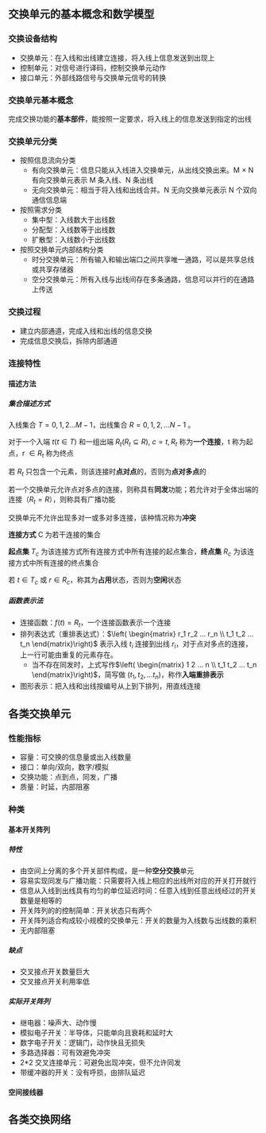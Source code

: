 ## 交换单元的基本概念和数学模型

### 交换设备结构

* 交换单元：在入线和出线建立连接，将入线上信息发送到出现上
* 控制单元：对信号进行译码，控制交换单元动作
* 接口单元：外部线路信号与交换单元信号的转换

### 交换单元基本概念

完成交换功能的**基本部件**，能按照一定要求，将入线上的信息发送到指定的出线

### 交换单元分类

* 按照信息流向分类
  * 有向交换单元：信息只能从入线进入交换单元，从出线交换出来。M $\times$ N 有向交换单元表示 M 条入线、N 条出线
  * 无向交换单元：相当于将入线和出线合并。N 无向交换单元表示 N 个双向通信信息端
* 按照需求分类
  * 集中型：入线数大于出线数
  * 分配型：入线数等于出线数
  * 扩散型：入线数小于出线数
* 按照交换单元内部结构分类
  * 时分交换单元：所有输入和输出端口之间共享唯一通路，可以是共享总线或共享存储器
  * 空分交换单元：所有入线与出线间存在多条通路，信息可以并行的在通路上传送

### 交换过程

* 建立内部通道，完成入线和出线的信息交换
* 完成信息交换后，拆除内部通道

### 连接特性

#### 描述方法

##### 集合描述方式


入线集合 $T={0, 1, 2...M-1}$，出线集合 $R={0, 1, 2,...N-1}$
。

对于一个入端 $t(t\in T)$ 和一组出端 $R_t(R_t \subseteq R)$, $c={t, R_t}$ 称为**一个连接**，t 称为起点，r $\in R_t$ 称为终点 


若 $R_t$ 只包含一个元素，则该连接时**点对点**的，否则为**点对多点**的

若一个交换单元允许点对多点的连接，则称具有**同发**功能；若允许对于全体出端的连接（$R_t=R$），则称具有广播功能

交换单元不允许出现多对一或多对多连接，该种情况称为**冲突**

**连接方式** C 为若干连接的集合

**起点集** $T_c$ 为该连接方式所有连接方式中所有连接的起点集合，**终点集** $R_c$ 为该连接方式中所有连接的终点集合

若 $t\in T_c$ 或 $r\in R_c$，称其为**占用**状态，否则为**空闲**状态

##### 函数表示法

* 连接函数：$f(t)=R_t$，一个连接函数表示一个连接
* 排列表达式（重排表达式）：$\left( \begin{matrix} r_1 r_2 ... r_n \\ t_1 t_2 ... t_n \end{matrix}\right)$ 表示入线 $t_i$ 连接到出线 $r_i$，对于点对多点的连接，上一行可能由重复的元素存在。
  * 当不存在同发时，上式写作$\left( \begin{matrix} 1 2 ... n \\ t_1 t_2 ... t_n \end{matrix}\right)$，简写做 $(t_1, t_2, ... t_n)$，称作**入端重排表示**
* 图形表示：把入线和出线按编号从上到下排列，用直线连接



## 各类交换单元

### 性能指标

* 容量：可交换的信息量或出入线数量
* 接口：单向/双向，数字/模拟
* 交换功能：点到点，同发，广播
* 质量：时延，内部阻塞

### 种类

#### 基本开关阵列

##### 特性

* 由空间上分离的多个开关部件构成，是一种**空分交换**单元
* 容易实现同发与广播功能：只需要将入线上相应的出线所对应的开关打开就行
* 信息从入线到出线具有均匀的单位延迟时间：任意入线到任意出线经过的开关数量是相等的
* 开关阵列的的控制简单：开关状态只有两个
* 开关阵列适合构成较小规模的交换单元：开关的数量为入线数与出线数的乘积
* 无内部阻塞

##### 缺点

* 交叉接点开关数量巨大
* 交叉接点开关利用率低

##### 实际开关阵列

* 继电器：噪声大、动作慢
* 模拟电子开关：半导体，只能单向且衰耗和延时大
* 数字电子开关：逻辑门，动作快且无损失
* 多路选择器：可有效避免冲突
* 2*2 交叉连接单元：可避免出现冲突，但不允许同发    
* 带缓冲器的开关：没有呼损，由排队延迟

#### 空间接线器


## 各类交换网络